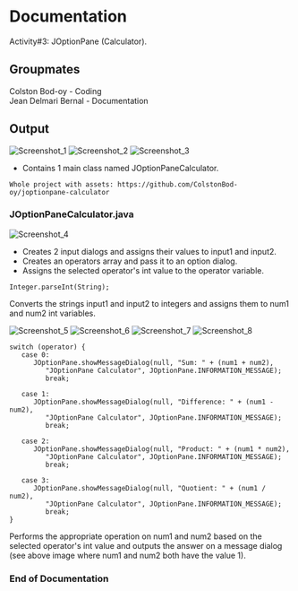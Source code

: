 # Documentation

Activity#3: JOptionPane (Calculator).

## Groupmates

Colston Bod-oy - Coding  
Jean Delmari Bernal - Documentation

## Output

![Screenshot_1](https://user-images.githubusercontent.com/75562733/155999527-dc8c118d-24aa-4e67-8f98-e08bf0718267.png)
![Screenshot_2](https://user-images.githubusercontent.com/75562733/155999556-d2dacdc5-f1df-46e7-bdd9-fda19ee7b96b.png)
![Screenshot_3](https://user-images.githubusercontent.com/75562733/155999589-505903e1-9729-4973-b6b3-6cdcd00ea032.png)

* Contains 1 main class named JOptionPaneCalculator.
```
Whole project with assets: https://github.com/ColstonBod-oy/joptionpane-calculator
```

### JOptionPaneCalculator.java

![Screenshot_4](https://user-images.githubusercontent.com/75562733/156000236-9c500bfd-3879-49a4-a313-94f14ca631da.png)

* Creates 2 input dialogs and assigns their values to input1 and input2.
* Creates an operators array and pass it to an option dialog.
* Assigns the selected operator's int value to the operator variable.
```
Integer.parseInt(String);
```
Converts the strings input1 and input2 to integers and assigns them to num1 and num2 int variables. 

![Screenshot_5](https://user-images.githubusercontent.com/75562733/156002763-1f37210b-0eca-4af5-b423-955c90c6bfa6.png)
![Screenshot_6](https://user-images.githubusercontent.com/75562733/156002778-38ad9afd-7079-40ae-a84a-ce3d603a778a.png)
![Screenshot_7](https://user-images.githubusercontent.com/75562733/156002793-cce3624a-b1a0-4a8b-bcbc-33ff65d771d8.png)
![Screenshot_8](https://user-images.githubusercontent.com/75562733/156002805-dd36a3cb-d66c-4235-b2d5-e50bb6f495a0.png)
```
switch (operator) {
   case 0:
      JOptionPane.showMessageDialog(null, "Sum: " + (num1 + num2), 
         "JOptionPane Calculator", JOptionPane.INFORMATION_MESSAGE);
         break;
                
   case 1:
      JOptionPane.showMessageDialog(null, "Difference: " + (num1 - num2), 
         "JOptionPane Calculator", JOptionPane.INFORMATION_MESSAGE);
         break;
            
   case 2:
      JOptionPane.showMessageDialog(null, "Product: " + (num1 * num2), 
         "JOptionPane Calculator", JOptionPane.INFORMATION_MESSAGE);
         break;
             
   case 3:
      JOptionPane.showMessageDialog(null, "Quotient: " + (num1 / num2), 
         "JOptionPane Calculator", JOptionPane.INFORMATION_MESSAGE);
         break;
}
```
Performs the appropriate operation on num1 and num2 based on the selected operator's int value and outputs the answer on a message dialog (see above image where num1 and num2 both have the value 1). 

### End of Documentation
